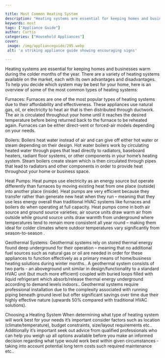 ```yaml
---

title: Most Common Heating System
description: "Heating systems are essential for keeping homes and businesses warm during the colder months of the year. There are a variety of h...check it out to learn"
keywords: most
tags: ["Appliance Guide"]
author: Curtis
categories: ["Household Appliances"]
cover: 
 image: /img/applianceguide/295.webp
 alt: 'a striking appliance guide showing encouraging signs'

---
```


Heating systems are essential for keeping homes and businesses warm during the colder months of the year. There are a variety of heating systems available on the market, each with its own advantages and disadvantages. To help you decide which system may be best for your home, here is an overview of some of the most common types of heating systems:

Furnaces: Furnaces are one of the most popular types of heating systems due to their affordability and effectiveness. These appliances use natural gas, oil, or electricity to heat air that is then distributed through ductwork. The air is circulated throughout your home until it reaches the desired temperature before being returned back to the furnace to be reheated again. Furnaces can be either direct-vent or forced-air models depending on your needs. 

Boilers: Boilers heat water instead of air and can give off either hot water or steam depending on their design. Hot water boilers work by circulating heated water through pipes that lead directly to radiators, baseboard heaters, radiant floor systems, or other components in your home’s heating system. Steam boilers create steam which is then circulated through pipes that lead to radiators and other components in order to provide heat throughout your home or business space. 

Heat Pumps: Heat pumps use electricity as an energy source but operate differently than furnaces by moving existing heat from one place (outside) into another place (inside). Heat pumps are very efficient because they transfer rather than generate new heat when they run – meaning that they use less energy overall than traditional HVAC systems like furnaces and boilers do when operating at full capacity. Heat pumps come in both air source and ground source varieties; air source units draw warm air from outside while ground source units draw warmth from underground where temperatures tend to remain more consistent all year round – making them ideal for colder climates where outdoor temperatures vary significantly from season-to-season . 

Geothermal Systems: Geothermal systems rely on stored thermal energy found deep underground for their operation – meaning that no additional fuel sources such as natural gas or oil are needed in order for these appliances to function effectively as a primary means of home/business heating solutions during winter months.. A geothermal system consists of two parts - an aboveground unit similar in design/functionality to a standard HVAC unit (but much more efficient) coupled with buried loops filled with liquid refrigerant which absorb/release thermal energy underground according to demand levels indoors.. Geothermal systems require professional installation due to the complexity associated with running piping beneath ground level but offer significant savings over time due their highly effective nature (upwards 50% compared with traditional HVAC solutions). 

Choosing a Heating System 
When determining what type of heating system will work best for your needs it’s important consider factors such as location (climate/temperature), budget constraints, size/layout requirements etc.. Additionally it’s important seek out advice from qualified professionals who can help you weigh up all options available before you make an informed decision regarding what type would work best within given circumstances - taking into account potential long term costs such required maintenance etc..
